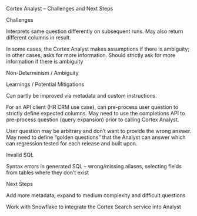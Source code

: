 Cortex Analyst – Challenges and Next Steps

Challenges

Interprets same question differently on subsequent runs. May also return different columns in result.

In some cases, the Cortex Analyst makes assumptions if there is ambiguity; in other cases, asks for more information. Should strictly ask for more information if there is ambiguity

Non-Determinism / Ambiguity

Learnings / Potential Mitigations

Can partly be improved via metadata and custom instructions.

For an API client (HR CRM use case), can pre-process user question to strictly define expected columns. May need to use the completions API to pre-process question (query expansion) prior to calling Cortex Analyst.

User question may be arbitrary and don’t want to provide the wrong answer. May need to define “golden questions” that the Analyst can answer which can regression tested for each release and built upon.

Invalid SQL

Syntax errors in generated SQL – wrong/missing aliases, selecting fields from tables where they don’t exist

Next Steps

Add more metadata; expand to medium complexity and difficult questions

Work with Snowflake to integrate the Cortex Search service into Analyst
